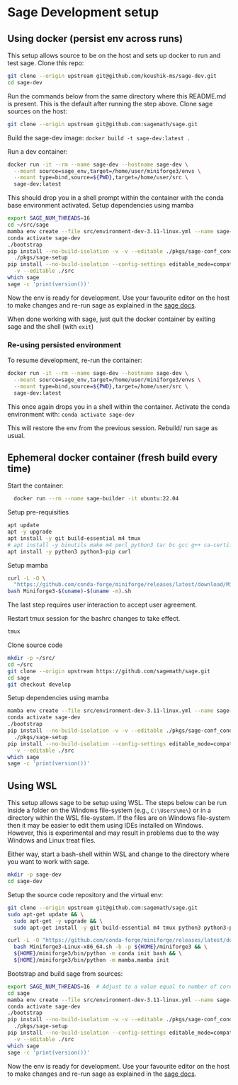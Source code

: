 # Sage Development setup

## Using docker (persist env across runs)

This setup allows source to be on the host and sets up docker to run and test
sage. Clone this repo:

```bash
git clone --origin upstream git@github.com/koushik-ms/sage-dev.git
cd sage-dev
```

Run the commands below from the same directory where this README.md is
present. This is the default after running the step above. Clone sage sources
on the host:

```bash
git clone --origin upstream git@github.com:sagemath/sage.git
```

Build the sage-dev image: `docker build -t sage-dev:latest .`

Run a dev container:

```bash
docker run -it --rm --name sage-dev --hostname sage-dev \
  --mount source=sage_env,target=/home/user/miniforge3/envs \
  --mount type=bind,source=${PWD},target=/home/user/src \
  sage-dev:latest
```

This should drop you in a shell prompt within the container with the conda base
environment activated. Setup dependencies using mamba

```bash
export SAGE_NUM_THREADS=16
cd ~/src/sage
mamba env create --file src/environment-dev-3.11-linux.yml --name sage-dev
conda activate sage-dev
./bootstrap
pip install --no-build-isolation -v -v --editable ./pkgs/sage-conf_conda \
  ./pkgs/sage-setup
pip install --no-build-isolation --config-settings editable_mode=compat -v \
  -v --editable ./src
which sage
sage -c 'print(version())'
```

Now the env is ready for development. Use your favourite editor on the host to
make changes and re-run sage as explained in the [sage
docs](https://doc.sagemath.org/html/en/developer/walkthrough.html#chapter-walkthrough).

When done working with sage, just quit the docker container by exiting sage and
the shell (with `exit`)

### Re-using persisted environment

To resume development, re-run the container:

```bash
docker run -it --rm --name sage-dev --hostname sage-dev \
  --mount source=sage_env,target=/home/user/miniforge3/envs \
  --mount type=bind,source=${PWD},target=/home/user/src \
  sage-dev:latest
```
This once again drops you in a shell within the container. Activate the conda
environment with: `conda activate sage-dev`

This will restore the env from the previous session. Rebuild/ run sage as
usual.

## Ephemeral docker container (fresh build every time)

Start the container:

```bash
  docker run --rm --name sage-builder -it ubuntu:22.04
```

Setup pre-requisities

```bash
apt update
apt -y upgrade
apt install -y git build-essential m4 tmux
# apt install -y binutils make m4 perl python3 tar bc gcc g++ ca-certificates
apt install -y python3 python3-pip curl

```

Setup mamba

```bash
curl -L -O \
  "https://github.com/conda-forge/miniforge/releases/latest/download/Miniforge3-$(uname)-$(uname -m).sh"
bash Miniforge3-$(uname)-$(uname -m).sh
```

The last step requires user interaction to accept user agreement.

Restart tmux session for the bashrc changes to take effect.

```bash
tmux
```

Clone source code

```bash
mkdir -p ~/src/
cd ~/src
git clone --origin upstream https://github.com/sagemath/sage.git
cd sage
git checkout develop
```

Setup dependencies using mamba

```bash
mamba env create --file src/environment-dev-3.11-linux.yml --name sage-dev
conda activate sage-dev
./bootstrap
pip install --no-build-isolation -v -v --editable ./pkgs/sage-conf_conda \
  ./pkgs/sage-setup
pip install --no-build-isolation --config-settings editable_mode=compat -v \
  -v --editable ./src
which sage
sage -c 'print(version())'
```

## Using WSL

This setup allows sage to be setup using WSL. The steps below can be run inside
a folder on the Windows file-system (e.g., `C:\Users\me\`) or in a directory
within the WSL file-system. If the files are on Windows file-system then it may
be easier to edit them using IDEs installed on Windows. However, this is
experimental and may result in problems due to the way Windows and Linux treat
files.

Either way, start a bash-shell within WSL and change to the directory where you
want to work with sage.

```bash
mkdir -p sage-dev
cd sage-dev
```

Setup the source code repository and the virtual env:

```bash
git clone --origin upstream git@github.com:sagemath/sage.git
sudo apt-get update && \
  sudo apt-get -y upgrade && \
  sudo apt-get install -y git build-essential m4 tmux python3 python3-pip curl vim

curl -L -O "https://github.com/conda-forge/miniforge/releases/latest/download/Miniforge3-Linux-x86_64.sh" && \
  bash Miniforge3-Linux-x86_64.sh -b -p ${HOME}/miniforge3 && \
  ${HOME}/miniforge3/bin/python -m conda init bash && \
  ${HOME}/miniforge3/bin/python -m mamba.mamba init
```

Bootstrap and build sage from sources:

```bash
export SAGE_NUM_THREADS=16  # Adjust to a value equal to number of cores on your system
cd sage
mamba env create --file src/environment-dev-3.11-linux.yml --name sage-dev
conda activate sage-dev
./bootstrap
pip install --no-build-isolation -v -v --editable ./pkgs/sage-conf_conda \
  ./pkgs/sage-setup
pip install --no-build-isolation --config-settings editable_mode=compat -v \
  -v --editable ./src
which sage
sage -c 'print(version())'
```

Now the env is ready for development. Use your favourite editor on the host to
make changes and re-run sage as explained in the [sage
docs](https://doc.sagemath.org/html/en/developer/walkthrough.html#chapter-walkthrough).

